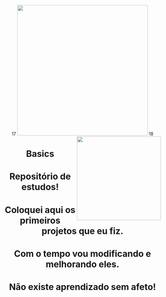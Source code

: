 

<div align="center"> 17 <img width="420" src="https://github-readme-stats.vercel.app/api?username=buuelseif&show_icons=true&theme=blueberry&count_private=true"> 18 <img width="270" align="right" src="https://github-readme-stats.vercel.app/api/top-langs/?username=buuelseif&theme=blueberry">

# Basics
# Repositório de estudos!

# Coloquei aqui os primeiros projetos que eu fiz.
# Com o tempo vou modificando e melhorando eles.


# Não existe aprendizado sem afeto!
